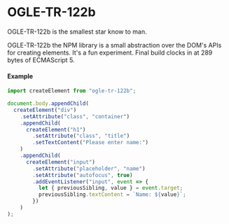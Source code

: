 # OGLE-TR-122b

OGLE-TR-122b is the smallest star know to man.

OGLE-TR-122b the NPM library is a small abstraction over the DOM's APIs for creating elements. It's a fun experiment. Final build clocks in at 289 bytes of ECMAScript 5.

#### Example

```javascript
import createElement from "ogle-tr-122b";

document.body.appendChild(
  createElement("div")
    .setAttribute("class", "container")
    .appendChild(
      createElement("h1")
        .setAttribute("class", "title")
        .setTextContent("Please enter name:")
    )
    .appendChild(
      createElement("input")
        .setAttribute("placeholder", "name")
        .setAttribute("autofocus", true)
        .addEventListener("input", event => {
          let { previousSibling, value } = event.target;
          previousSibling.textContent = `Name: ${value}`;
        })
    )
);
```

